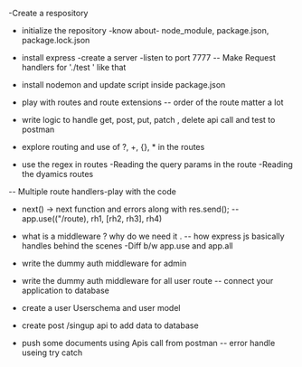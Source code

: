 -Create a respository
- initialize the repository
-know about- node_module, package.json, package.lock.json
- install express
-create a server
-listen to port 7777
-- Make Request handlers for './test ' like that
- install nodemon and update script inside package.json
- play with routes and route extensions
-- order of the route matter a lot
- write logic to handle get, post, put, patch , delete api call and test to postman

- explore routing and use of ?, +, {}, * in the routes
- use the regex in routes
-Reading the query params in the route
-Reading the dyamics routes

-- Multiple route handlers-play with the code
- next()
-> next function and errors along with res.send();
--app.use(("/route), rh1, [rh2, rh3], rh4)

- what is a middleware ? why do we need it .
-- how express js basically handles behind the scenes
-Diff b/w app.use and app.all

- write the dummy auth middleware for admin
- write the dummy auth middleware for all user route
-- connect your application to database
- create a user Userschema and user model
- create post /singup api to add data to database
- push some documents using Apis call from postman
-- error handle useing try catch 